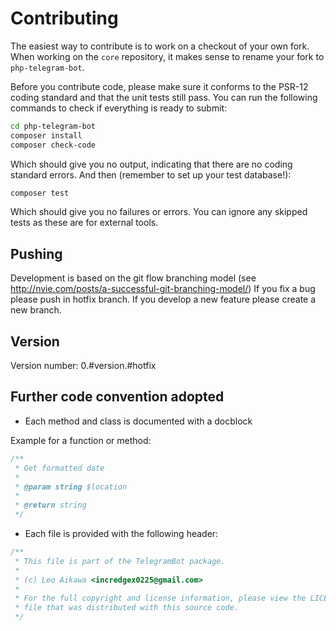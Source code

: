 # Contributing

The easiest way to contribute is to work on a checkout of your own fork.
When working on the `core` repository, it makes sense to rename your fork to `php-telegram-bot`.

Before you contribute code, please make sure it conforms to the PSR-12 coding standard and that the unit tests still pass.
You can run the following commands to check if everything is ready to submit:

```bash
cd php-telegram-bot
composer install
composer check-code
```

Which should give you no output, indicating that there are no coding standard errors.
And then (remember to set up your test database!):

```bash
composer test
```

Which should give you no failures or errors. You can ignore any skipped tests as these are for external tools.

## Pushing

Development is based on the git flow branching model (see http://nvie.com/posts/a-successful-git-branching-model/)
If you fix a bug please push in hotfix branch.
If you develop a new feature please create a new branch.

## Version

Version number: 0.#version.#hotfix

## Further code convention adopted

- Each method and class is documented with a docblock

Example for a function or method:
```php
/**
 * Get formatted date
 *
 * @param string $location
 *
 * @return string
 */
```

- Each file is provided with the following header:
```php
/**
 * This file is part of the TelegramBot package.
 *
 * (c) Leo Aikawa <incredgex0225@gmail.com>
 *
 * For the full copyright and license information, please view the LICENSE
 * file that was distributed with this source code.
 */
```
